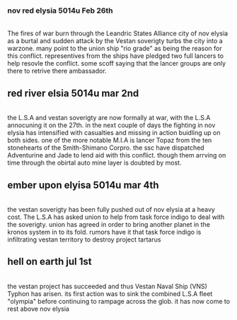### nov red elysia 5014u Feb 26th
<br />
The fires of war burn through the Leandric States Alliance city of nov elysia as a burtal and sudden attack by the Vestan soverigty turbs the city into a warzone. many point to the union ship "rio grade" as being the reason for this conflict. representives from the ships have pledged two full lancers to help resovle the conflict. some scoff saying that the lancer groups are only there to retrive there ambassador.

## red river elsia 5014u mar 2nd
<br />
the L.S.A and vestan soverigty are now formally at war, with the L.S.A annocuning it on the 27th. in the next couple of days the fighting in nov elysia has intensified with  casualties and missing in action buidling up on both sides. one of the more notable M.I.A is lancer Topaz from the ten stonehearts of the Smith-Shimano Corpro. the ssc have dispatched Adventurine and Jade to lend aid with this conflict. though them arrving on time through the obirtal auto mine layer is doubted by most. 

## ember upon elyisa 5014u mar 4th
<br />
the vestan soverigty has been fully pushed out of nov elysia at a heavy cost. The L.S.A has asked union to help from task force indigo to deal with the soverigty. union has agreed in order to bring another planet in the kronos system in to its fold. rumors have it that task force indigo is infiltrating vestan territory to destroy project tartarus

## hell on earth jul 1st
<br />
the vestan project has succeeded and thus Vestan Naval Ship (VNS) Typhon has arisen. its first action was to sink the combined L.S.A fleet "olympia" before continuing to rampage across the glob. it has now come to rest above nov elysia  
